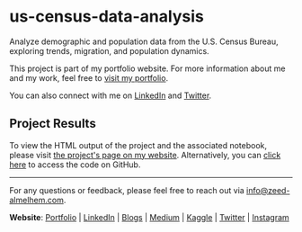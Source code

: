 # us-census-data-analysis
Analyze demographic and population data from the U.S. Census Bureau, exploring trends, migration, and population dynamics.

This project is part of my portfolio website. For more information about me and my work, feel free to [visit my portfolio](https://www.zeed-almelhem.com).

You can also connect with me on [LinkedIn]( https://www.linkedin.com/in/zeed-almelhem) and [Twitter](https://twitter.com/Zeed_almelhem).


## Project Results

To view the HTML output of the project and the associated notebook, please visit [the project's page on my website](https://www.zeed-almelhem.com/us-census). Alternatively, you can [click here](https://github.com/YourGitHubUsername/YourRepositoryName) to access the code on GitHub.

----

For any questions or feedback, please feel free to reach out via info@zeed-almelhem.com.

**Website**: [Portfolio](https://www.zeed-almelhem.com/) | [LinkedIn](https://www.linkedin.com/in/zeed-almelhem) | [Blogs](https://www.zeed-almelhem.com/blog) | [Medium](https://medium.com/@zeed.almelhem) | [Kaggle](https://www.kaggle.com/zeeda1melhem) | [Twitter](https://twitter.com/Zeed_almelhem) | [Instagram](https://www.instagram.com/zeed_almelhem/)
